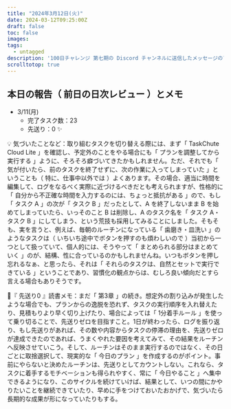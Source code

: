 ```yaml
---
title: "2024年3月12日(火)"
date: 2024-03-12T09:25:00Z
draft: false
toc: false
images:
tags: 
  - untagged
description: '100日チャレンジ 第七期の Discord チャンネルに送信したメッセージのアーカイブ'
scrolltotop: true
---
```


## 本日の報告（ 前日の日次レビュー ）とメモ

- 3/11(月)
  - 完了タスク数：23
  - 先送り：0 ✨

💡 気づいたことなど：取り組むタスクを切り替える際には、まず「 TaskChute Cloud Lite 」を確認し、予定外のことをやる場合にも「 プランを調整してから実行する 」ように、そろそろ癖づいてきたかもしれません。ただ、それでも「 気が付いたら、前のタスクを終了せずに、次の作業に入ってしまっていた 」ということも（ 特に、仕事中以外では ）よくあります。その場合、適当に時間を編集して、ログをなるべく実際に近づけるべきだとも考えられますが、性格的に「 自分から不正確な時間を入力するのには、ちょっと抵抗がある 」ので、もし「 タスク A 」の次が「 タスク B 」だったとして、A を終了しないまま B を始めてしまっていたら、いっそのこと B は削除し、A のタスク名を「 タスク A・タスク B 」にしてしまう、という荒技も採用してみることにしました。そもそも、実を言うと、例えば、毎朝のルーチンになっている「 歯磨き・皿洗い 」のようなタスクは（ いちいち途中でボタンを押すのも煩わしいので ）当初から一つとして扱っていて、個人的には、そうやって「 まとめられる部分はまとめていく 」のが、結構、性に合っているのかもしれませんね。いつもボタンを押し忘れるなぁ、と思ったら、それは「 それらのタスクは、自然とセットで実行できている 」ということであり、習慣化の観点からは、むしろ良い傾向だとすら言える場合もありそうです。

🔖『 先送り0 』読書メモ：まだ「 第3章 」の続き。想定外の割り込みが発生したような場合でも、プランからの逸脱を恐れず、タスクの実行順序を入れ替えたり、見積もりより早く切り上げたり、場合によっては「 1分着手ルール 」を使って乗り切ることで、先送りゼロを目指すこと。1日が終わったら、ログを振り返り、もし先送りがあれば、その数や内容からタスクの停滞の理由を、先送りゼロが達成できたのであれば、うまくやれた要因を考えてみて、その結果をルーチンへ反映させていこう。そして、ルーチンはそのまま実行するのではなく、その日ごとに取捨選択して、現実的な「 今日のプラン 」を作成するのがポイント。事前にやらないと決めたルーチンは、先送りとしてカウントしない。これなら、タスクに着手するモチベーションも得られやすく、常に「 今日やること 」へ集中できるようになり、このサイクルを続けていけば、結果として、いつの間にかやりたいことを継続できていたり、早めに手をつけておいたおかげで、気づいたら長期的な成果が形になっていたりもする。
